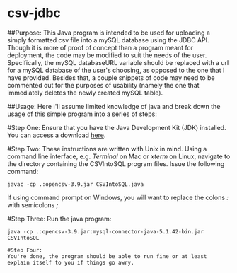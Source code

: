 # csv-jdbc
##Purpose:
This Java program is intended to be used for uploading a simply formatted csv file into a mySQL database using the JDBC API. 
Though it is more of proof of concept than a program meant for deployment, the code may be modified to suit the needs of the user. 
Specifically, the mySQL databaseURL variable should be replaced with a url for a mySQL database of the user's choosing, as opposed 
to the one that I have provided. Besides that, a couple snippets of code may need to be commented out for the purposes of usability 
(namely the one that immediately deletes the newly created mySQL table). 

##Usage:
Here I'll assume limited knowledge of java and break down the usage of this simple program into a series of steps:

#Step One:
Ensure that you have the Java Development Kit (JDK) installed. 
You can access a download [here](http://www.oracle.com/technetwork/java/javase/downloads/index.html).

#Step Two:
These instructions are written with Unix in mind. Using a command line interface, e.g. *Terminal* on Mac or *xterm* on Linux, 
navigate to the directory containing the CSVIntoSQL program files. Issue the following command:
```
javac -cp .:opencsv-3.9.jar CSVIntoSQL.java

```
If using command prompt on Windows, you will want to replace the colons *:* with semicolons *;*.

#Step Three:
Run the java program:
```
java -cp .:opencsv-3.9.jar:mysql-connector-java-5.1.42-bin.jar CSVIntoSQL

#Step Four:
You're done, the program should be able to run fine or at least explain itself to you if things go awry.





